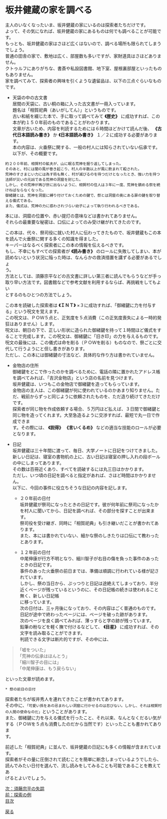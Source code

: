 # 坂井健蔵の家を調べる    

主人のいなくなったいま、坂井健蔵の家にいるのは探索者たちだけです。  
よって、その気になれば、坂井健蔵の家にあるものは何でも調べることが可能です。  
もっとも、坂井健蔵の家はさほど広くはないので、調べる場所も限られてしまうでしょう。  
普通の田舎の家で、敷地は広く、部屋数も多いですが、家財道具はさほどありません。  
クトゥルフにありがちな、書斎や私設図書館、地下室、屋根裏部屋といったものもありません。  
家を調べてみて、探索者の興味を引くような遺留品は、以下の三点ぐらいなものです。  

* 天袋の中の古文書  
居間の天袋に、古い桐の箱に入った古文書が一冊入っています。  
題名は「相賀祀典（あいがしてん）」というものです。  
古い和紙を綴じた本で、手に取って調べてみて **《歴史》** に成功すれば、この本が約１５０年前のものであることがわかります。  
文章が古いため、内容を判読するためには６時間ほどかけて読んだ後、 **《古代日本語読み書き》** か **《日本語読み書き》** １／２に成功する必要があります。  
本の内容は、火垂祭に関する、一般の村人には知らされていない伝承です。以下が、その概要です。  

```language
約２００年前、相賀村の鉱夫が、山に眠る荒神を掘り返してしまった。  
そのあと、村には闇の風が巻き起こり、村人の半数以上が風に飲まれて殺された。  
荒神のすさまじい力には為す術も無く、村が滅びるのを待つだけとなったとき、強い力を持つ法師が災いの元凶である荒神の洞窟を封じた。  
しかし、その荒神が再び世に出ないように、相賀村の住人は３年に一度、荒神を鎮める祭を続けねばならなくなった。  
御緒鍵とは、荒神を洞窟に縛り付けておくための鍵で、祭とは洞窟の奥にある扉の鍵を取り替える儀式である。  
また、儀式は、荒神の力に惑わされづらい幼子によって執り行われるべきである。 
```

本には、洞窟の位置や、赤い提灯の意味などは書かれてありません。  
それらの最重要な秘密は、口伝によってのみ受け継がれてきたのです。  

この本は、代々、祭司役に就いた村人に伝わってきたもので、坂井健蔵もこの本を読んで火垂祭に関する多くの知識を得ました。  
キーパーはなるべく探索者にこの本の情報を伝えるべきです。  
もし、不幸にもすべての探索者が **《読み書き》** のロールに失敗してしまい、本が読めないという状況に陥った時は、なんらかの救済措置を講ずる必要があるでしょ  
う。  
方法としては、須藤宗平などの古文書に詳しい第三者に読んでもらうなどが手っ取り早い方法です。図書館などで参考文献を利用するならば、再挑戦をしてもよい  
とするのもひとつの方法でしょう。  

この本を読破した探索者は **《ＩＮＴ》** ×３に成功すれば、「御緒鍵に力を付与する」という呪文を覚えます。  
この呪文は、ＰＯＷ５点と、正気度を５点消費（この正気度喪失による一時的発狂はありません）します。  
呪文は、朝日の下で、正しい形状に造られた御緒鍵を持って１時間ほど儀式をすることで完成します。この呪文は、御緒鍵に「旧き印」の力を与えるものです。  
呪文の最後には、この儀式は命を削る（ＰＯＷを削る）ものなので、祭ごとに交代して行うようにと但し書きがあります。  
ただし、この本には御緒鍵の寸法など、具体的な作り方は書かれていません。  

* 金物店の住所  
御緒鍵をどこで作ったのかを調べるために、電話の隣に置かれたアドレス帳を調べてみれば、「吉沢金物店」という店の名前を見つけます。  
坂井健蔵は、いつもこの金物店で御緒鍵を造ってもらっています。  
金物店の主人は、この御緒鍵が何に使われているのかあまり知りません。ただ、戦前からずっと同じように依頼されたものを、ただ造り続けてきただけです。  
探索者が同じ物を作成依頼する場合、５万円ほど払えば、３日間で御緒鍵と同じ物を造ってくれます。大至急造るように交渉すれば、最短で丸一日で作成できま  
す。その際には、 **《説得》**  **《言いくるめ》** などの適当な技能のロールが必要となります。  

* 日記  
坂井健蔵は三十年間に渡って、毎日、大学ノートに日記をつけてきました。  
新しい日記は、寝室の書物机の上に、古い日記は寝室の押し入れの段ボールの中にしまってあります。  
その数は百冊近くあり、すべてを読破するには丸三日はかかります。  
ただし、いつ頃の日記を調べると指定があれば、さほど時間はかかりません。  
以下に、今回の事件に役立ちそうな日記の内容を記します。  

	* ２０年前の日付  
坂井健蔵が祭司になったときの日記です。彼が何年前に祭司になったかを村人に聞いてから、日記を調べれば、その部分を探すことが出来ます。  
祭司役を受け継ぎ、同時に「相賀祀典」も引き継いだことが書かれてあります。  
また、本には書かれていない、細かな祭のしきたりは口伝にて教わったとあります。  

	* １２年前の日付  
中尾伸康が行方不明となり、細川智子が右目の傷を負った事件のあったときの日記です。  
事件のあった火垂祭の前日までは、準備は順調に行われている様が記されています。  
しかし、祭の当日から、ぷっつりと日記は途絶えてしまっており、半分近くページが残っているというのに、その日記帳の続きは使われること無く、新しい日記帳  
に移っています。  
次の日付は、三ヶ月後になっており、その内容はごく普通のものです。  
日記が途中で終わったページには、ページを破った跡があります。  
次のページを良く調べてみれば、薄っすらと字の跡が残っています。  
鉛筆の粉などを軽く撫で付けるなどして、 **《目星》** に成功すれば、その文字を読み取ることができます。  
判読できる文字は断片的ですが、その中には、  

> 「嘘をついた」  
> 「荒神の伝承はほんとう」  
> 「細川智子の目には」  
> 「中尾伸康は、もう戻らない」  

といった文章が読めます。  

	* 祭の前日の日付  
探索者たちが坂井秀人を連れてきたことが書かれてあります。  
その中に、`「可愛い孫をあの忌まわしい洞窟に行かせるのは忍びない。しかし、それは相賀村の人間の使命なのだ」`ということがあります。  
また、御緒鍵に力を与える儀式を行ったこと、それ以来、なんとなくだるい気がする（ＰＯＷを５点も消費したのだから当然です）といったことも書かれてありま  
す。  

前述した「相賀祀典」に並んで、坂井健蔵の日記にも多くの情報が含まれています。  
探索者がその量に圧倒されて読むことを簡単に断念しまっているようでしたら、読んでみたい日付を選んで、流し読みをしてみることも可能であることを教えてあ  
げるとよいでしょう。  

[次：須藤宗平の失踪](030_須藤宗平の失踪.md)  
[前：探索の例](028_探索の例.md)  
[目次](004_シナリオ目次.md)  

<a href="javascript:history.back()">戻る</a>  
